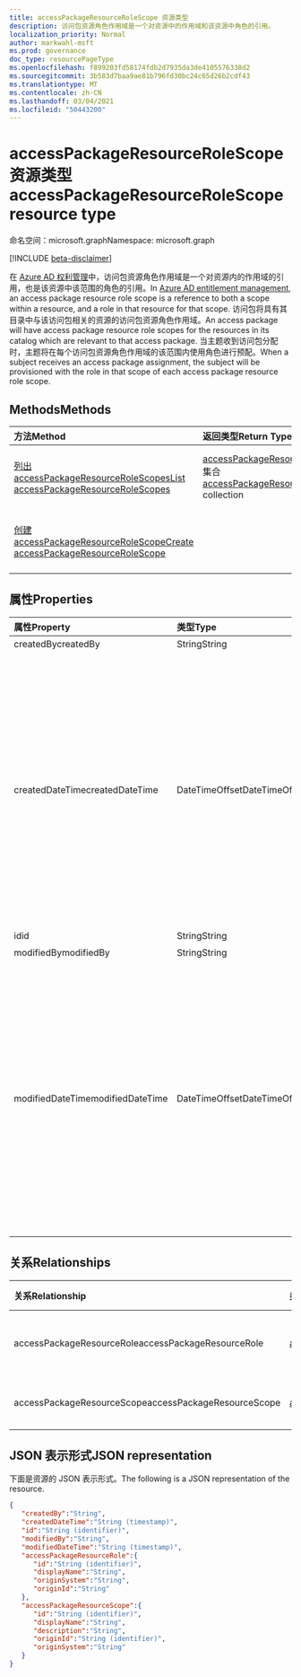 ```yaml
---
title: accessPackageResourceRoleScope 资源类型
description: 访问包资源角色作用域是一个对资源中的作用域和该资源中角色的引用。
localization_priority: Normal
author: markwahl-msft
ms.prod: governance
doc_type: resourcePageType
ms.openlocfilehash: f899203fd58174fdb2d7935da3de4105576338d2
ms.sourcegitcommit: 3b583d7baa9ae81b796fd30bc24c65d26b2cdf43
ms.translationtype: MT
ms.contentlocale: zh-CN
ms.lasthandoff: 03/04/2021
ms.locfileid: "50443200"
---
```

# <a name="accesspackageresourcerolescope-resource-type"></a><span data-ttu-id="8967a-103">accessPackageResourceRoleScope 资源类型</span><span class="sxs-lookup"><span data-stu-id="8967a-103">accessPackageResourceRoleScope resource type</span></span>

<span data-ttu-id="8967a-104">命名空间：microsoft.graph</span><span class="sxs-lookup"><span data-stu-id="8967a-104">Namespace: microsoft.graph</span></span>

[!INCLUDE [beta-disclaimer](../../includes/beta-disclaimer.md)]

<span data-ttu-id="8967a-105">在 [Azure AD 权利管理](entitlementmanagement-root.md)中，访问包资源角色作用域是一个对资源内的作用域的引用，也是该资源中该范围的角色的引用。</span><span class="sxs-lookup"><span data-stu-id="8967a-105">In [Azure AD entitlement management](entitlementmanagement-root.md), an access package resource role scope is a reference to both a scope within a resource, and a role in that resource for that scope.</span></span>  <span data-ttu-id="8967a-106">访问包将具有其目录中与该访问包相关的资源的访问包资源角色作用域。</span><span class="sxs-lookup"><span data-stu-id="8967a-106">An access package will have access package resource role scopes for the resources in its catalog which are relevant to that access package.</span></span>  <span data-ttu-id="8967a-107">当主题收到访问包分配时，主题将在每个访问包资源角色作用域的该范围内使用角色进行预配。</span><span class="sxs-lookup"><span data-stu-id="8967a-107">When a subject receives an access package assignment, the subject will be provisioned with the role in that scope of each access package resource role scope.</span></span>

## <a name="methods"></a><span data-ttu-id="8967a-108">Methods</span><span class="sxs-lookup"><span data-stu-id="8967a-108">Methods</span></span>

| <span data-ttu-id="8967a-109">方法</span><span class="sxs-lookup"><span data-stu-id="8967a-109">Method</span></span>       | <span data-ttu-id="8967a-110">返回类型</span><span class="sxs-lookup"><span data-stu-id="8967a-110">Return Type</span></span> | <span data-ttu-id="8967a-111">说明</span><span class="sxs-lookup"><span data-stu-id="8967a-111">Description</span></span> |
|:-------------|:------------|:------------|
| [<span data-ttu-id="8967a-112">列出 accessPackageResourceRoleScopes</span><span class="sxs-lookup"><span data-stu-id="8967a-112">List accessPackageResourceRoleScopes</span></span>](../api/accesspackage-list-accesspackageresourcerolescopes.md) | <span data-ttu-id="8967a-113">[accessPackageResourceRoleScope](accesspackageresourcerolescope.md) 集合</span><span class="sxs-lookup"><span data-stu-id="8967a-113">[accessPackageResourceRoleScope](accesspackageresourcerolescope.md) collection</span></span> | <span data-ttu-id="8967a-114">检索访问包 **的 accessPackageResourceRoleScope** 对象列表。</span><span class="sxs-lookup"><span data-stu-id="8967a-114">Retrieve a list of **accessPackageResourceRoleScope** objects for an access package.</span></span> |
| [<span data-ttu-id="8967a-115">创建 accessPackageResourceRoleScope</span><span class="sxs-lookup"><span data-stu-id="8967a-115">Create accessPackageResourceRoleScope</span></span>](../api/accesspackage-post-accesspackageresourcerolescopes.md) | | <span data-ttu-id="8967a-116">为访问包 **创建新的 accessPackageResourceRoleScope** 对象。</span><span class="sxs-lookup"><span data-stu-id="8967a-116">Create a new **accessPackageResourceRoleScope** object for an access package.</span></span> |

## <a name="properties"></a><span data-ttu-id="8967a-117">属性</span><span class="sxs-lookup"><span data-stu-id="8967a-117">Properties</span></span>

| <span data-ttu-id="8967a-118">属性</span><span class="sxs-lookup"><span data-stu-id="8967a-118">Property</span></span>     | <span data-ttu-id="8967a-119">类型</span><span class="sxs-lookup"><span data-stu-id="8967a-119">Type</span></span>        | <span data-ttu-id="8967a-120">说明</span><span class="sxs-lookup"><span data-stu-id="8967a-120">Description</span></span> |
|:-------------|:------------|:------------|
|<span data-ttu-id="8967a-121">createdBy</span><span class="sxs-lookup"><span data-stu-id="8967a-121">createdBy</span></span>|<span data-ttu-id="8967a-122">String</span><span class="sxs-lookup"><span data-stu-id="8967a-122">String</span></span>|<span data-ttu-id="8967a-123">只读。</span><span class="sxs-lookup"><span data-stu-id="8967a-123">Read-only.</span></span>|
|<span data-ttu-id="8967a-124">createdDateTime</span><span class="sxs-lookup"><span data-stu-id="8967a-124">createdDateTime</span></span>|<span data-ttu-id="8967a-125">DateTimeOffset</span><span class="sxs-lookup"><span data-stu-id="8967a-125">DateTimeOffset</span></span>|<span data-ttu-id="8967a-p102">时间戳类型表示使用 ISO 8601 格式的日期和时间信息，并且始终处于 UTC 时间。例如，2014 年 1 月 1 日午夜 UTC 类似于如下形式：`'2014-01-01T00:00:00Z'`</span><span class="sxs-lookup"><span data-stu-id="8967a-p102">The Timestamp type represents date and time information using ISO 8601 format and is always in UTC time. For example, midnight UTC on Jan 1, 2014 would look like this: `'2014-01-01T00:00:00Z'`</span></span>|
|<span data-ttu-id="8967a-128">id</span><span class="sxs-lookup"><span data-stu-id="8967a-128">id</span></span>|<span data-ttu-id="8967a-129">String</span><span class="sxs-lookup"><span data-stu-id="8967a-129">String</span></span>| <span data-ttu-id="8967a-130">只读。</span><span class="sxs-lookup"><span data-stu-id="8967a-130">Read-only.</span></span>|
|<span data-ttu-id="8967a-131">modifiedBy</span><span class="sxs-lookup"><span data-stu-id="8967a-131">modifiedBy</span></span>|<span data-ttu-id="8967a-132">String</span><span class="sxs-lookup"><span data-stu-id="8967a-132">String</span></span>|<span data-ttu-id="8967a-133">只读。</span><span class="sxs-lookup"><span data-stu-id="8967a-133">Read-only.</span></span>|
|<span data-ttu-id="8967a-134">modifiedDateTime</span><span class="sxs-lookup"><span data-stu-id="8967a-134">modifiedDateTime</span></span>|<span data-ttu-id="8967a-135">DateTimeOffset</span><span class="sxs-lookup"><span data-stu-id="8967a-135">DateTimeOffset</span></span>|<span data-ttu-id="8967a-p103">时间戳类型表示使用 ISO 8601 格式的日期和时间信息，并且始终处于 UTC 时间。例如，2014 年 1 月 1 日午夜 UTC 类似于如下形式：`'2014-01-01T00:00:00Z'`</span><span class="sxs-lookup"><span data-stu-id="8967a-p103">The Timestamp type represents date and time information using ISO 8601 format and is always in UTC time. For example, midnight UTC on Jan 1, 2014 would look like this: `'2014-01-01T00:00:00Z'`</span></span>|

## <a name="relationships"></a><span data-ttu-id="8967a-138">关系</span><span class="sxs-lookup"><span data-stu-id="8967a-138">Relationships</span></span>

| <span data-ttu-id="8967a-139">关系</span><span class="sxs-lookup"><span data-stu-id="8967a-139">Relationship</span></span> | <span data-ttu-id="8967a-140">类型</span><span class="sxs-lookup"><span data-stu-id="8967a-140">Type</span></span>        | <span data-ttu-id="8967a-141">说明</span><span class="sxs-lookup"><span data-stu-id="8967a-141">Description</span></span> |
|:-------------|:------------|:------------|
|<span data-ttu-id="8967a-142">accessPackageResourceRole</span><span class="sxs-lookup"><span data-stu-id="8967a-142">accessPackageResourceRole</span></span>|[<span data-ttu-id="8967a-143">accessPackageResourceRole</span><span class="sxs-lookup"><span data-stu-id="8967a-143">accessPackageResourceRole</span></span>](accesspackageresourcerole.md)| <span data-ttu-id="8967a-144">只读。</span><span class="sxs-lookup"><span data-stu-id="8967a-144">Read-only.</span></span> <span data-ttu-id="8967a-145">可为 NULL。</span><span class="sxs-lookup"><span data-stu-id="8967a-145">Nullable.</span></span>|
|<span data-ttu-id="8967a-146">accessPackageResourceScope</span><span class="sxs-lookup"><span data-stu-id="8967a-146">accessPackageResourceScope</span></span>|[<span data-ttu-id="8967a-147">accessPackageResourceScope</span><span class="sxs-lookup"><span data-stu-id="8967a-147">accessPackageResourceScope</span></span>](accesspackageresourcescope.md)| <span data-ttu-id="8967a-p105">只读。可为空。</span><span class="sxs-lookup"><span data-stu-id="8967a-p105">Read-only. Nullable.</span></span>|

## <a name="json-representation"></a><span data-ttu-id="8967a-150">JSON 表示形式</span><span class="sxs-lookup"><span data-stu-id="8967a-150">JSON representation</span></span>

<span data-ttu-id="8967a-151">下面是资源的 JSON 表示形式。</span><span class="sxs-lookup"><span data-stu-id="8967a-151">The following is a JSON representation of the resource.</span></span>

<!-- {
  "blockType": "resource",
  "optionalProperties": [

  ],
  "@odata.type": "microsoft.graph.accessPackageResourceRoleScope",
  "keyProperty": "id"
}-->

```json
{
   "createdBy":"String",
   "createdDateTime":"String (timestamp)",
   "id":"String (identifier)",
   "modifiedBy":"String",
   "modifiedDateTime":"String (timestamp)",
   "accessPackageResourceRole":{
      "id":"String (identifier)",
      "displayName":"String",
      "originSystem":"String",
      "originId":"String"
   },
   "accessPackageResourceScope":{
      "id":"String (identifier)",
      "displayName":"String",
      "description":"String",
      "originId":"String (identifier)",
      "originSystem":"String"
   }
}
```

<!-- uuid: 16cd6b66-4b1a-43a1-adaf-3a886856ed98
2019-02-04 14:57:30 UTC -->
<!-- {
  "type": "#page.annotation",
  "description": "accessPackageResourceRoleScope resource",
  "keywords": "",
  "section": "documentation",
  "tocPath": ""
}-->


